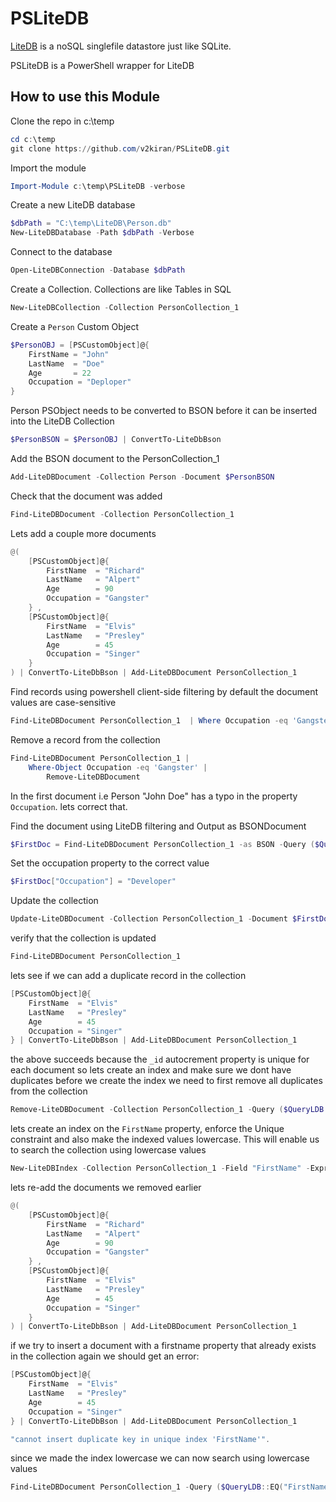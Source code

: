 # PSLiteDB



[LiteDB](http://www.litedb.org/) is a noSQL singlefile datastore just like SQLite.

PSLiteDB is a PowerShell wrapper for LiteDB

## How to use this Module

Clone the repo in c:\temp
```powershell
cd c:\temp
git clone https://github.com/v2kiran/PSLiteDB.git
```

Import the module
```powershell
Import-Module c:\temp\PSLiteDB -verbose
```

Create a new LiteDB database
```powershell
$dbPath = "C:\temp\LiteDB\Person.db"
New-LiteDBDatabase -Path $dbPath -Verbose
```

Connect to the database
```powershell
Open-LiteDBConnection -Database $dbPath
```

Create a Collection. Collections are like Tables in SQL
```powershell
New-LiteDBCollection -Collection PersonCollection_1
```

Create a `Person` Custom Object
```powershell
$PersonOBJ = [PSCustomObject]@{
    FirstName = "John"
    LastName  = "Doe"
    Age       = 22
    Occupation = "Deploper"
}
```

Person PSObject needs to be converted to BSON before it can be inserted into the LiteDB Collection
```powershell
$PersonBSON = $PersonOBJ | ConvertTo-LiteDbBson
```

Add the BSON document to the PersonCollection_1
```powershell
Add-LiteDBDocument -Collection Person -Document $PersonBSON
```

Check that the document was added
```powershell
Find-LiteDBDocument -Collection PersonCollection_1
```

Lets add a couple more documents
```powershell
@(
    [PSCustomObject]@{
        FirstName  = "Richard"
        LastName   = "Alpert"
        Age        = 90
        Occupation = "Gangster"
    } ,
    [PSCustomObject]@{
        FirstName  = "Elvis"
        LastName   = "Presley"
        Age        = 45
        Occupation = "Singer"
    } 
) | ConvertTo-LiteDbBson | Add-LiteDBDocument PersonCollection_1
```

Find records using powershell client-side filtering
by default the document values are case-sensitive 
```powershell
Find-LiteDBDocument PersonCollection_1  | Where Occupation -eq 'Gangster'
```

Remove a record from the collection
```powershell
Find-LiteDBDocument PersonCollection_1 | 
    Where-Object Occupation -eq 'Gangster' |
        Remove-LiteDBDocument
```


In the first document i.e Person "John Doe" has a typo in the property `Occupation`.
lets correct that.

Find the document using LiteDB filtering and Output as BSONDocument
```powershell
$FirstDoc = Find-LiteDBDocument PersonCollection_1 -as BSON -Query ($QueryLDB::EQ("Occupation", "Deploper"))
```

Set the occupation property to the correct value
```powershell
$FirstDoc["Occupation"] = "Developer"
```

Update the collection
```powershell
Update-LiteDBDocument -Collection PersonCollection_1 -Document $FirstDoc
```

verify that the collection is updated
```powershell
Find-LiteDBDocument PersonCollection_1
```

lets see if we can add a duplicate record in the collection
```powershell
[PSCustomObject]@{
    FirstName  = "Elvis"
    LastName   = "Presley"
    Age        = 45
    Occupation = "Singer"
} | ConvertTo-LiteDbBson | Add-LiteDBDocument PersonCollection_1
```

the above succeeds because the `_id` autocrement property is unique for each document
so lets create an index and make sure we dont have duplicates
before we create the index we need to first remove all duplicates from the collection
```powershell
Remove-LiteDBDocument -Collection PersonCollection_1 -Query ($QueryLDB::EQ("FirstName", "Elvis"))
```


lets create an index on the `FirstName` property, enforce the Unique constraint
and also make the indexed values lowercase. 
This will enable us to search the collection using lowercase values
```powershell
New-LiteDBIndex -Collection PersonCollection_1 -Field "FirstName" -Expression "LOWER($.FirstName)" -Unique
```

lets re-add the documents we removed earlier
```powershell
@(
    [PSCustomObject]@{
        FirstName  = "Richard"
        LastName   = "Alpert"
        Age        = 90
        Occupation = "Gangster"
    } ,
    [PSCustomObject]@{
        FirstName  = "Elvis"
        LastName   = "Presley"
        Age        = 45
        Occupation = "Singer"
    } 
) | ConvertTo-LiteDbBson | Add-LiteDBDocument PersonCollection_1
```


if we try to insert a document with a firstname property that already exists in the collection again we should get an error:
```powershell
[PSCustomObject]@{
    FirstName  = "Elvis"
    LastName   = "Presley"
    Age        = 45
    Occupation = "Singer"
} | ConvertTo-LiteDbBson | Add-LiteDBDocument PersonCollection_1

"cannot insert duplicate key in unique index 'FirstName'".
```


since we made the index lowercase we can now search using lowercase values
```powershell
Find-LiteDBDocument PersonCollection_1 -Query ($QueryLDB::EQ("FirstName", "elvis"))
```